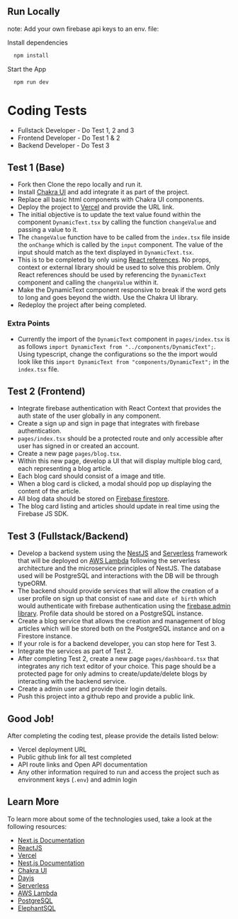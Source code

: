 ## Run Locally

note: Add your own firebase api keys to an env. file:

Install dependencies

```bash
  npm install
```

Start the App

```bash
  npm run dev
```


# Coding Tests

- Fullstack Developer - Do Test 1, 2 and 3
- Frontend Developer - Do Test 1 & 2
- Backend Developer - Do Test 3

## Test 1 (Base)

- Fork then Clone the repo locally and run it.
- Install [Chakra UI](https://chakra-ui.com) and add integrate it as part of the project.
- Replace all basic html components with Chakra UI components.
- Deploy the project to [Vercel](https://vercel.com/) and provide the URL link.
- The initial objective is to update the text value found within the component `DynamicText.tsx` by calling the function `changeValue` and passing a value to it.
- The `changeValue` function have to be called from the `index.tsx` file inside the `onChange` which is called by the `input` component. The value of the input should match as the text displayed in `DynamicText.tsx`.
- This is to be completed by only using [React references](https://reactjs.org/docs/refs-and-the-dom.html). No props, context or external library should be used to solve this problem. Only React references should be used by referencing the `DynamicText` component and calling the `changeValue` within it.
- Make the DynamicText component responsive to break if the word gets to long and goes beyond the width. Use the Chakra UI library.
- Redeploy the project after being completed.

### Extra Points

- Currently the import of the `DynamicText` component in `pages/index.tsx` is as follows `import DynamicText from "../components/DynamicText";`. Using typescript, change the configurations so the the import would look like this `import DynamicText from "components/DynamicText";` in the `index.tsx` file.

## Test 2 (Frontend)

- Integrate firebase authentication with React Context that provides the auth state of the user globally in any component.
- Create a sign up and sign in page that integrates with firebase authentication.
- `pages/index.tsx` should be a protected route and only accessible after user has signed in or created an account.
- Create a new page `pages/blog.tsx`.
- Within this new page, develop a UI that will display multiple blog card, each representing a blog article.
- Each blog card should consist of a image and title.
- When a blog card is clicked, a modal should pop up displaying the content of the article.
- All blog data should be stored on [Firebase firestore](https://firebase.google.com/docs/firestore).
- The blog card listing and articles should update in real time using the Firebase JS SDK.

## Test 3 (Fullstack/Backend)

- Develop a backend system using the [NestJS](https://nestjs.com/) and [Serverless](https://serverless.com/) framework that will be deployed on [AWS Lambda](https://aws.amazon.com/lambda/) following the serverless architecture and the microservice principles of NestJS. The database used will be PostgreSQL and interactions with the DB will be through typeORM.
- The backend should provide services that will allow the creation of a user profile on sign up that consist of `name` and `date of birth` which would authenticate with firebase authentication using the [firebase admin library](https://firebase.google.com/docs/admin/setup). Profile data should be stored on a PostgreSQL instance.
- Create a blog service that allows the creation and management of blog articles which will be stored both on the PostgreSQL instance and on a Firestore instance.
- If your role is for a backend developer, you can stop here for Test 3.
- Integrate the services as part of Test 2.
- After completing Test 2, create a new page `pages/dashboard.tsx` that integrates any rich text editor of your choice. This page should be a protected page for only admins to create/update/delete blogs by interacting with the backend service.
- Create a admin user and provide their login details.
- Push this project into a github repo and provide a public link.

## Good Job!

After completing the coding test, please provide the details listed below:

- Vercel deployment URL
- Public github link for all test completed
- API route links and Open API documentation
- Any other information required to run and access the project such as environment keys (`.env`) and admin login

## Learn More

To learn more about some of the technologies used, take a look at the following resources:

- [Next.js Documentation](https://nextjs.org/docs)
- [ReactJS](https://reactjs.org/docs/getting-started.html)
- [Vercel](https://vercel.com/docs)
- [Nest.js Documentation](https://docs.nestjs.com/)
- [Chakra UI](https://chakra-ui.com)
- [Dayjs](https://day.js.org/)
- [Serverless](https://www.serverless.com/framework/docs/)
- [AWS Lambda](https://aws.amazon.com/lambda/getting-started/)
- [PostgreSQL](https://www.postgresql.org/)
- [ElephantSQL](https://www.elephantsql.com/docs/index.html)
